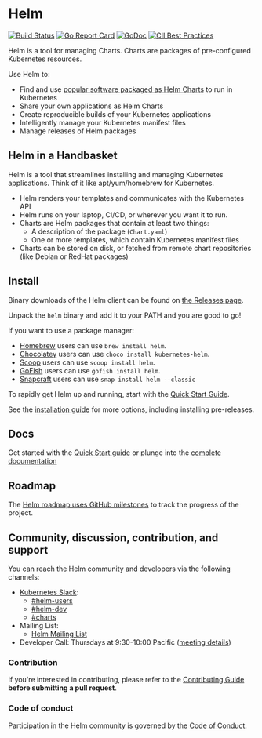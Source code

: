 # Helm

[![Build Status](https://github.com/helm/helm/workflows/release/badge.svg)](https://github.com/helm/helm/actions?workflow=release)
[![Go Report Card](https://goreportcard.com/badge/github.com/helm/helm)](https://goreportcard.com/report/github.com/helm/helm)
[![GoDoc](https://img.shields.io/static/v1?label=godoc&message=reference&color=blue)](https://pkg.go.dev/helm.sh/helm/v3)
[![CII Best Practices](https://bestpractices.coreinfrastructure.org/projects/3131/badge)](https://bestpractices.coreinfrastructure.org/projects/3131)

Helm is a tool for managing Charts. Charts are packages of pre-configured Kubernetes resources.

Use Helm to:

- Find and use [popular software packaged as Helm Charts](https://artifacthub.io/packages/search?kind=0) to run in Kubernetes
- Share your own applications as Helm Charts
- Create reproducible builds of your Kubernetes applications
- Intelligently manage your Kubernetes manifest files
- Manage releases of Helm packages

## Helm in a Handbasket

Helm is a tool that streamlines installing and managing Kubernetes applications.
Think of it like apt/yum/homebrew for Kubernetes.

- Helm renders your templates and communicates with the Kubernetes API
- Helm runs on your laptop, CI/CD, or wherever you want it to run.
- Charts are Helm packages that contain at least two things:
  - A description of the package (`Chart.yaml`)
  - One or more templates, which contain Kubernetes manifest files
- Charts can be stored on disk, or fetched from remote chart repositories
  (like Debian or RedHat packages)

## Install

Binary downloads of the Helm client can be found on [the Releases page](https://github.com/helm/helm/releases/latest).

Unpack the `helm` binary and add it to your PATH and you are good to go!

If you want to use a package manager:

- [Homebrew](https://brew.sh/) users can use `brew install helm`.
- [Chocolatey](https://chocolatey.org/) users can use `choco install kubernetes-helm`.
- [Scoop](https://scoop.sh/) users can use `scoop install helm`.
- [GoFish](https://gofi.sh/) users can use `gofish install helm`.
- [Snapcraft](https://snapcraft.io/) users can use `snap install helm --classic`

To rapidly get Helm up and running, start with the [Quick Start Guide](https://helm.sh/docs/intro/quickstart/).

See the [installation guide](https://helm.sh/docs/intro/install/) for more options,
including installing pre-releases.

## Docs

Get started with the [Quick Start guide](https://helm.sh/docs/intro/quickstart/) or plunge into the [complete documentation](https://helm.sh/docs)

## Roadmap

The [Helm roadmap uses GitHub milestones](https://github.com/helm/helm/milestones) to track the progress of the project.

## Community, discussion, contribution, and support

You can reach the Helm community and developers via the following channels:

- [Kubernetes Slack](https://kubernetes.slack.com):
  - [#helm-users](https://kubernetes.slack.com/messages/helm-users)
  - [#helm-dev](https://kubernetes.slack.com/messages/helm-dev)
  - [#charts](https://kubernetes.slack.com/messages/charts)
- Mailing List:
  - [Helm Mailing List](https://lists.cncf.io/g/cncf-helm)
- Developer Call: Thursdays at 9:30-10:00 Pacific ([meeting details](https://github.com/helm/community/blob/master/communication.md#meetings))

### Contribution

If you're interested in contributing, please refer to the [Contributing Guide](CONTRIBUTING.md) **before submitting a pull request**.

### Code of conduct

Participation in the Helm community is governed by the [Code of Conduct](code-of-conduct.md).
